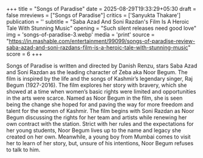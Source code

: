 +++
title = "Songs of Paradise"
date = 2025-08-29T19:33:29+05:30
draft = false
mreviews = ["Songs of Paradise"]
critics = ['Sanyukta Thakare']
publication = ''
subtitle = "Saba Azad And Soni Razdan's Film Is A Heroic Tale With Stunning Music"
opening = "Such silent releases need good love"
img = 'songs-of-paradise-3.webp'
media = 'print'
source = "https://in.mashable.com/entertainment/99099/songs-of-paradise-review-saba-azad-and-soni-razdans-film-is-a-heroic-tale-with-stunning-music"
score = 6
+++

Songs of Paradise is written and directed by Danish Renzu, stars Saba Azad and Soni Razdan as the leading character of Zeba aka Noor Begum. The film is inspired by the life and the songs of Kashmir’s legendary singer, Raj Begum (1927-2016). The film explores her story with bravery, which she showed at a time when women’s basic rights were limited and opportunities in the arts were scarce. Named as Noor Begum in the film, she is seen being the change she hoped for and paving the way for more freedom and talent for the women of Kashmir. The film begins with Soni Razdan as Noor Begum discussing the rights for her team and artists while renewing her own contract with the station. Strict with her rules and the expectations for her young students, Noor Begum lives up to the name and legacy she created on her own. Meanwhile, a young boy from Mumbai comes to visit her to learn of her story, but, unsure of his intentions, Noor Begum refuses to talk to him.
